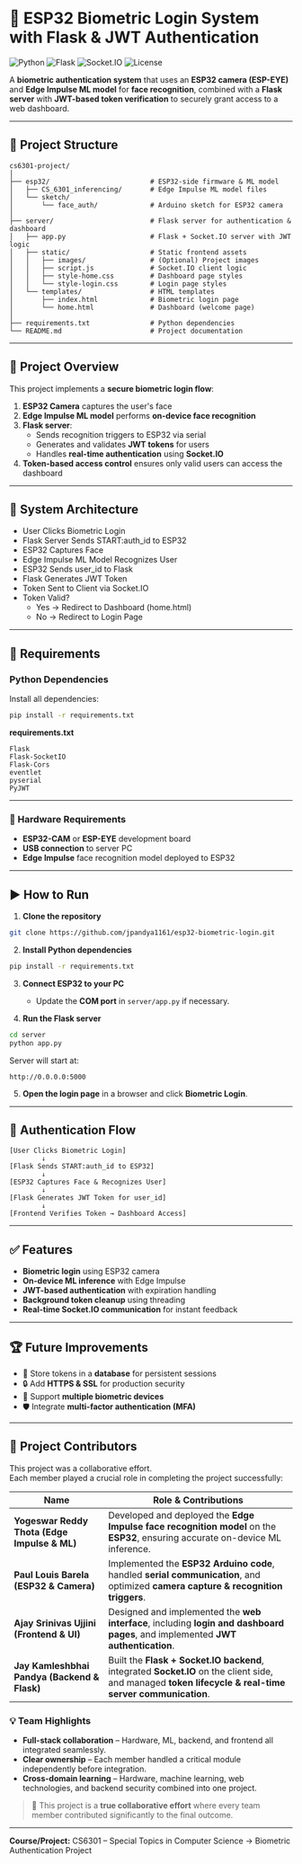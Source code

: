 # 🔐 ESP32 Biometric Login System with Flask & JWT Authentication

![Python](https://img.shields.io/badge/Python-3.9%2B-blue)
![Flask](https://img.shields.io/badge/Flask-2.x-green)
![Socket.IO](https://img.shields.io/badge/Socket.IO-Realtime-lightgrey)
![License](https://img.shields.io/badge/License-MIT-yellow)

A **biometric authentication system** that uses an **ESP32 camera (ESP-EYE)** and **Edge Impulse ML model** for **face recognition**, combined with a **Flask server** with **JWT-based token verification** to securely grant access to a web dashboard.

---

## 📂 Project Structure

```plaintext
cs6301-project/
│
├── esp32/                         # ESP32-side firmware & ML model
│   ├── CS_6301_inferencing/       # Edge Impulse ML model files
│   └── sketch/
│       └── face_auth/             # Arduino sketch for ESP32 camera
│
├── server/                        # Flask server for authentication & dashboard
│   ├── app.py                     # Flask + Socket.IO server with JWT logic
│   ├── static/                    # Static frontend assets
│   │   ├── images/                # (Optional) Project images
│   │   ├── script.js              # Socket.IO client logic
│   │   ├── style-home.css         # Dashboard page styles
│   │   └── style-login.css        # Login page styles
│   └── templates/                 # HTML templates
│       ├── index.html             # Biometric login page
│       └── home.html              # Dashboard (welcome page)
│
├── requirements.txt               # Python dependencies
└── README.md                      # Project documentation
```

---

## 🚀 Project Overview

This project implements a **secure biometric login flow**:

1. **ESP32 Camera** captures the user's face  
2. **Edge Impulse ML model** performs **on-device face recognition**  
3. **Flask server**:
   - Sends recognition triggers to ESP32 via serial  
   - Generates and validates **JWT tokens** for users  
   - Handles **real-time authentication** using **Socket.IO**  
4. **Token-based access control** ensures only valid users can access the dashboard  

---

## 🔹 System Architecture

- User Clicks Biometric Login  
- Flask Server Sends START:auth_id to ESP32  
- ESP32 Captures Face  
- Edge Impulse ML Model Recognizes User  
- ESP32 Sends user_id to Flask  
- Flask Generates JWT Token  
- Token Sent to Client via Socket.IO  
- Token Valid?  
  - Yes → Redirect to Dashboard (home.html)  
  - No → Redirect to Login Page  

---

## 🔧 Requirements

### Python Dependencies

Install all dependencies:

```bash
pip install -r requirements.txt
```

**requirements.txt**
```
Flask
Flask-SocketIO
Flask-Cors
eventlet
pyserial
PyJWT
```

---

### 🔧 Hardware Requirements

- **ESP32-CAM** or **ESP-EYE** development board  
- **USB connection** to server PC  
- **Edge Impulse** face recognition model deployed to ESP32  

---

## ▶️ How to Run

1. **Clone the repository**

```bash
git clone https://github.com/jpandya1161/esp32-biometric-login.git
```

2. **Install Python dependencies**

```bash
pip install -r requirements.txt
```

3. **Connect ESP32 to your PC**  
   - Update the **COM port** in `server/app.py` if necessary.

4. **Run the Flask server**

```bash
cd server
python app.py
```

Server will start at:

```
http://0.0.0.0:5000
```

5. **Open the login page** in a browser and click **Biometric Login**.

---

## 🔐 Authentication Flow

```
[User Clicks Biometric Login]
        ↓
[Flask Sends START:auth_id to ESP32]
        ↓
[ESP32 Captures Face & Recognizes User]
        ↓
[Flask Generates JWT Token for user_id]
        ↓
[Frontend Verifies Token → Dashboard Access]
```

---

## ✅ Features

- **Biometric login** using ESP32 camera  
- **On-device ML inference** with Edge Impulse  
- **JWT-based authentication** with expiration handling  
- **Background token cleanup** using threading  
- **Real-time Socket.IO communication** for instant feedback  

---

## 🏆 Future Improvements

- 💾 Store tokens in a **database** for persistent sessions  
- 🔒 Add **HTTPS & SSL** for production security  
- 📱 Support **multiple biometric devices**  
- 🛡️ Integrate **multi-factor authentication (MFA)**  

---

## 👥 Project Contributors

This project was a collaborative effort.  
Each member played a crucial role in completing the project successfully:

| Name                                         | Role & Contributions                                                                 |
|----------------------------------------------|-------------------------------------------------------------------|
| **Yogeswar Reddy Thota (Edge Impulse & ML)** | Developed and deployed the **Edge Impulse face recognition model** on the **ESP32**, ensuring accurate on-device ML inference. |
| **Paul Louis Barela (ESP32 & Camera)**       | Implemented the **ESP32 Arduino code**, handled **serial communication**, and optimized **camera capture & recognition triggers**. |
| **Ajay Srinivas Ujjini (Frontend & UI)**     | Designed and implemented the **web interface**, including **login and dashboard pages**, and implemented **JWT authentication**. |
| **Jay Kamleshbhai Pandya (Backend & Flask)** | Built the **Flask + Socket.IO backend**, integrated **Socket.IO** on the client side, and managed **token lifecycle & real-time server communication**. |

### 💡 Team Highlights

- **Full-stack collaboration** – Hardware, ML, backend, and frontend all integrated seamlessly.  
- **Clear ownership** – Each member handled a critical module independently before integration.  
- **Cross-domain learning** – Hardware, machine learning, web technologies, and backend security combined into one project.  

> 🎉 This project is a **true collaborative effort** where every team member contributed significantly to the final outcome.

---

**Course/Project:** CS6301 – Special Topics in Computer Science -> Biometric Authentication Project  

